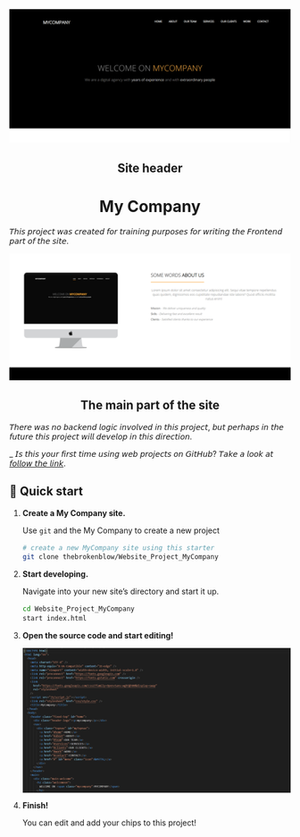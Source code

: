 <img alt="My Company" src="https://github.com/thebrokenblow/Website_Project_MyCompany/blob/master/IMG/photo-of-the-site-header.PNG?raw=true" />

<h2 align="center"> Site header </h2>

<h1 align="center">My Company</h1>


𝘛𝘩𝘪𝘴 𝘱𝘳𝘰𝘫𝘦𝘤𝘵 𝘸𝘢𝘴 𝘤𝘳𝘦𝘢𝘵𝘦𝘥 𝘧𝘰𝘳 𝘵𝘳𝘢𝘪𝘯𝘪𝘯𝘨 𝘱𝘶𝘳𝘱𝘰𝘴𝘦𝘴 𝘧𝘰𝘳 𝘸𝘳𝘪𝘵𝘪𝘯𝘨 𝘵𝘩𝘦 𝘍𝘳𝘰𝘯𝘵𝘦𝘯𝘥 𝘱𝘢𝘳𝘵 𝘰𝘧 𝘵𝘩𝘦 𝘴𝘪𝘵𝘦.

<p align="center">
    <img alt="My Company" src="https://github.com/thebrokenblow/Website_Project_MyCompany/blob/master/IMG/photo-of-the%20main-part-of-the-site.PNG?raw=true" />
</p>

<h2 align="center"> The main part of the site </h2>

𝘛𝘩𝘦𝘳𝘦 𝘸𝘢𝘴 𝘯𝘰 𝘣𝘢𝘤𝘬𝘦𝘯𝘥 𝘭𝘰𝘨𝘪𝘤 𝘪𝘯𝘷𝘰𝘭𝘷𝘦𝘥 𝘪𝘯 𝘵𝘩𝘪𝘴 𝘱𝘳𝘰𝘫𝘦𝘤𝘵, 𝘣𝘶𝘵 𝘱𝘦𝘳𝘩𝘢𝘱𝘴 𝘪𝘯 𝘵𝘩𝘦 𝘧𝘶𝘵𝘶𝘳𝘦 𝘵𝘩𝘪𝘴 𝘱𝘳𝘰𝘫𝘦𝘤𝘵 𝘸𝘪𝘭𝘭 𝘥𝘦𝘷𝘦𝘭𝘰𝘱 𝘪𝘯 𝘵𝘩𝘪𝘴 𝘥𝘪𝘳𝘦𝘤𝘵𝘪𝘰𝘯.


_ 𝘐𝘴 𝘵𝘩𝘪𝘴 𝘺𝘰𝘶𝘳 𝘧𝘪𝘳𝘴𝘵 𝘵𝘪𝘮𝘦 𝘶𝘴𝘪𝘯𝘨 𝘸𝘦𝘣 𝘱𝘳𝘰𝘫𝘦𝘤𝘵𝘴 𝘰𝘯 𝘎𝘪𝘵𝘏𝘶𝘣? 𝘛𝘢𝘬𝘦 𝘢 𝘭𝘰𝘰𝘬 𝘢𝘵 [𝘧𝘰𝘭𝘭𝘰𝘸 𝘵𝘩𝘦 𝘭𝘪𝘯𝘬](https://github.com/thebrokenblow/Website_Project_MyCompany).

## 🚀 Quick start

1. **Create a My Company site.**

    Use `git` and the My Company to create a new project

    ```sh
    # create a new MyCompany site using this starter
    git clone thebrokenblow/Website_Project_MyCompany
    ```

2. **Start developing.**

    Navigate into your new site’s directory and start it up.

    ```sh
    cd Website_Project_MyCompany
    start index.html
    ```

3. **Open the source code and start editing!**

    <img alt="My Company" align="center" src="https://github.com/thebrokenblow/Website_Project_MyCompany/blob/master/IMG/photo-IDE-for-code-editing.PNG?raw=true" />

4. **Finish!**

   You can edit and add your chips to this project!